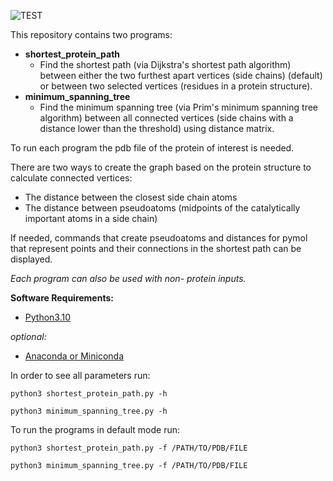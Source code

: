 ![TEST](https://github.com/ugSUBMARINE/shortest-path/actions/workflows/test.yml/badge.svg)

This repository contains two programs:
*   **shortest_protein_path** 
    * Find the shortest path (via Dijkstra's shortest path algorithm) between either the two furthest apart vertices (side chains) (default) or between two selected vertices (residues in a protein structure).
*   **minimum_spanning_tree**
    * Find the minimum spanning tree (via Prim's minimum spanning tree algorithm) between all connected vertices (side chains with a distance lower than the threshold) using distance matrix.

To run each program the pdb file of the protein of interest is needed.

There are two ways to create the graph based on the protein structure to calculate connected vertices: 
*   The distance between the closest side chain atoms
*   The distance between pseudoatoms (midpoints of the catalytically important atoms in a side chain) 

If needed, commands that create pseudoatoms and distances for pymol that represent points and their connections in the shortest path can be displayed.

*Each program can also be used with non- protein inputs.*

**Software Requirements:**
*  [Python3.10](https://www.python.org/downloads/)

*optional:*
*  [Anaconda or Miniconda](https://docs.anaconda.com/anaconda/install/index.html)

In order to see all parameters run:

`python3 shortest_protein_path.py -h`

`python3 minimum_spanning_tree.py -h`

To run the programs in default mode run:

`python3 shortest_protein_path.py -f /PATH/TO/PDB/FILE`

`python3 minimum_spanning_tree.py -f /PATH/TO/PDB/FILE`
